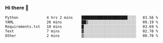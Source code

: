 ### Hi there 👋

<!--START_SECTION:waka-->

```txt
Python             4 hrs 2 mins    █████████████████████░░░░   83.56 %
YAML               26 mins         ██▒░░░░░░░░░░░░░░░░░░░░░░   09.19 %
Requirements.txt   10 mins         █░░░░░░░░░░░░░░░░░░░░░░░░   03.69 %
Text               7 mins          ▓░░░░░░░░░░░░░░░░░░░░░░░░   02.70 %
Other              2 mins          ▒░░░░░░░░░░░░░░░░░░░░░░░░   00.70 %
```

<!--END_SECTION:waka-->

<!--
**Jonas-VanHaeken/Jonas-VanHaeken** is a ✨ _special_ ✨ repository because its `README.md` (this file) appears on your GitHub profile.

Here are some ideas to get you started:

- 🔭 I’m currently working on ...
- 🌱 I’m currently learning ...
- 👯 I’m looking to collaborate on ...
- 🤔 I’m looking for help with ...
- 💬 Ask me about ...
- 📫 How to reach me: ...
- 😄 Pronouns: ...
- ⚡ Fun fact: ...
-->
